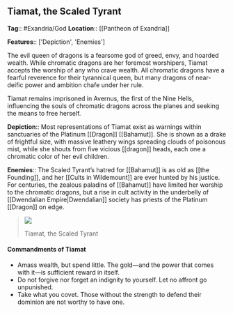 ## Tiamat, the Scaled Tyrant
**Tag**:: #Exandria/God
**Location**:: [[Pantheon of Exandria]]

**Features**:: ['Depiction', 'Enemies']

The evil queen of dragons is a fearsome god of greed, envy, and hoarded wealth. While chromatic dragons are her foremost worshipers, Tiamat accepts the worship of any who crave wealth. All chromatic dragons have a fearful reverence for their tyrannical queen, but many dragons of near-deific power and ambition chafe under her rule.

Tiamat remains imprisoned in Avernus, the first of the Nine Hells, influencing the souls of chromatic dragons across the planes and seeking the means to free herself.

**Depiction**:: Most representations of Tiamat exist as warnings within sanctuaries of the Platinum [[Dragon]] [[Bahamut]]. She is shown as a drake of frightful size, with massive leathery wings spreading clouds of poisonous mist, while she shouts from five vicious [[dragon]] heads, each one a chromatic color of her evil children.

**Enemies**:: The Scaled Tyrant’s hatred for [[Bahamut]] is as old as [[the Founding]], and her [[Cults in Wildemount]] are ever hunted by his justice. For centuries, the zealous paladins of [[Bahamut]] have limited her worship to the chromatic dragons, but a rise in cult activity in the underbelly of [[Dwendalian Empire|Dwendalian]] society has priests of the Platinum [[Dragon]] on edge.

> [![](https://media.dndbeyond.com/compendium-images/egtw/yDOyqyOocErRgYJK/01-23.png)](https://media.dndbeyond.com/compendium-images/egtw/yDOyqyOocErRgYJK/01-23.png)
> 
> Tiamat, the Scaled Tyrant

#### Commandments of Tiamat

-   Amass wealth, but spend little. The gold—and the power that comes with it—is sufficient reward in itself.
-   Do not forgive nor forget an indignity to yourself. Let no affront go unpunished.
-   Take what you covet. Those without the strength to defend their dominion are not worthy to have one.